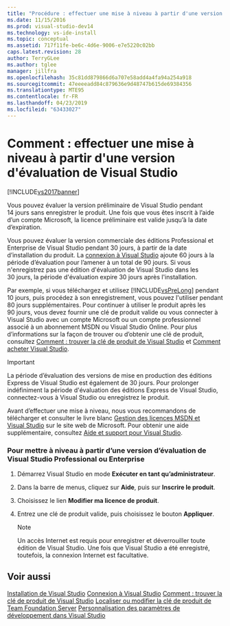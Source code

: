 ```yaml
---
title: "Procédure : effectuer une mise à niveau à partir d'une version d'évaluation | Microsoft Docs"
ms.date: 11/15/2016
ms.prod: visual-studio-dev14
ms.technology: vs-ide-install
ms.topic: conceptual
ms.assetid: 717f11fe-be6c-4d6e-9006-e7e5220c02bb
caps.latest.revision: 28
author: TerryGLee
ms.author: tglee
manager: jillfra
ms.openlocfilehash: 35c81dd879866d6a707e58add4a4fa94a254a918
ms.sourcegitcommit: 47eeeeadd84c879636e9d48747b615de69384356
ms.translationtype: MTE95
ms.contentlocale: fr-FR
ms.lasthandoff: 04/23/2019
ms.locfileid: "63433027"
---
```

# <a name="how-to-upgrade-from-a-trial-edition-of-visual-studio"></a>Comment : effectuer une mise à niveau à partir d'une version d'évaluation de Visual Studio
[!INCLUDE[vs2017banner](../includes/vs2017banner.md)]

Vous pouvez évaluer la version préliminaire de Visual Studio pendant 14 jours sans enregistrer le produit. Une fois que vous êtes inscrit à l’aide d’un compte Microsoft, la licence préliminaire est valide jusqu’à la date d’expiration.

 Vous pouvez évaluer la version commerciale des éditions Professional et Enterprise de Visual Studio pendant 30 jours, à partir de la date d’installation du produit. La [connexion à Visual Studio](../ide/signing-in-to-visual-studio.md) ajoute 60 jours à la période d’évaluation pour l’amener à un total de 90 jours. Si vous n'enregistrez pas une édition d'évaluation de Visual Studio dans les 30 jours, la période d'évaluation expire 30 jours après l'installation.

 Par exemple, si vous téléchargez et utilisez [!INCLUDE[vsPreLong](../includes/vsprelong-md.md)] pendant 10 jours, puis procédez à son enregistrement, vous pouvez l'utiliser pendant 80 jours supplémentaires. Pour continuer à utiliser le produit après les 90 jours, vous devez fournir une clé de produit valide ou vous connecter à Visual Studio avec un compte Microsoft ou un compte professionnel associé à un abonnement MSDN ou Visual Studio Online. Pour plus d’informations sur la façon de trouver ou d’obtenir une clé de produit, consultez [Comment : trouver la clé de produit de Visual Studio](../install/how-to-locate-the-visual-studio-product-key.md) et [Comment acheter Visual Studio](http://www.visualstudio.com/products/how-to-buy-vs).

> [!IMPORTANT]
> La période d’évaluation des versions de mise en production des éditions Express de Visual Studio est également de 30 jours. Pour prolonger indéfiniment la période d'évaluation des éditions Express de Visual Studio, connectez-vous à Visual Studio ou enregistrez le produit.

 Avant d’effectuer une mise à niveau, nous vous recommandons de télécharger et consulter le livre blanc [Gestion des licences MSDN et Visual Studio](http://www.microsoft.com/download/details.aspx?id=13350) sur le site web de Microsoft. Pour obtenir une aide supplémentaire, consultez [Aide et support pour Visual Studio](http://support.microsoft.com/ph/1117/en-us).

### <a name="to-upgrade-from-a-trial-edition-of-visual-studio-professional-or-enterprise"></a>Pour mettre à niveau à partir d’une version d’évaluation de Visual Studio Professional ou Enterprise

1. Démarrez Visual Studio en mode **Exécuter en tant qu’administrateur**.

2. Dans la barre de menus, cliquez sur **Aide**, puis sur **Inscrire le produit**.

3. Choisissez le lien **Modifier ma licence de produit**.

4. Entrez une clé de produit valide, puis choisissez le bouton **Appliquer**.

    > [!NOTE]
    > Un accès Internet est requis pour enregistrer et déverrouiller toute édition de Visual Studio. Une fois que Visual Studio a été enregistré, toutefois, la connexion Internet est facultative.

## <a name="see-also"></a>Voir aussi
 [Installation de Visual Studio](../install/install-visual-studio-2015.md) [Connexion à Visual Studio](../ide/signing-in-to-visual-studio.md) [Comment : trouver la clé de produit de Visual Studio](../install/how-to-locate-the-visual-studio-product-key.md) [Localiser ou modifier la clé de produit de Team Foundation Server](http://msdn.microsoft.com/library/64f29927-b520-4c9f-b633-bcb527e562cd) [Personnalisation des paramètres de développement dans Visual Studio](http://msdn.microsoft.com/22c4debb-4e31-47a8-8f19-16f328d7dcd3)
